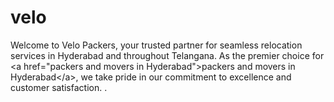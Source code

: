 # velo
Welcome to Velo Packers, your trusted partner for seamless relocation services in Hyderabad and throughout Telangana. As the premier choice for &lt;a href="packers and movers in Hyderabad">packers and movers in Hyderabad&lt;/a>, we take pride in our commitment to excellence and customer satisfaction. .
